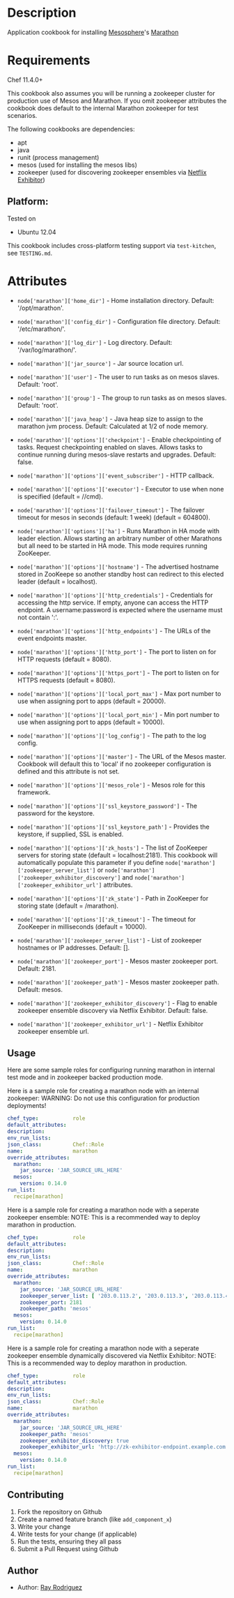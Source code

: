 Description
===========

Application cookbook for installing [Mesosphere][]'s [Marathon][]


Requirements
============

Chef 11.4.0+

This cookbook also assumes you will be running a zookeeper cluster for
production use of Mesos and Marathon.  If you omit zookeeper attributes the 
cookbook does default to the internal Marathon zookeeper for test scenarios.

The following cookbooks are dependencies:

* apt
* java
* runit (process management)
* mesos (used for installing the mesos libs)
* zookeeper (used for discovering zookeeper ensembles via [Netflix Exhibitor][])

## Platform:

Tested on 

* Ubuntu 12.04

This cookbook includes cross-platform testing support via `test-kitchen`, see `TESTING.md`.


Attributes
==========

* `node['marathon']['home_dir']` - Home installation directory. Default: '/opt/marathon'.
* `node['marathon']['config_dir']` - Configuration file directory. Default: '/etc/marathon/'.
* `node['marathon']['log_dir']` - Log directory. Default: '/var/log/marathon/'.
* `node['marathon']['jar_source']` - Jar source location url.
* `node['marathon']['user']` - The user to run tasks as on mesos slaves. Default: 'root'.
* `node['marathon']['group']` - The group to run tasks as on mesos slaves. Default: 'root'.
* `node['marathon']['java_heap']` - Java heap size to assign to the marathon jvm process. Default: 
Calculated at 1/2 of node memory.

* `node['marathon']['options']['checkpoint']` - Enable checkpointing of tasks. Request checkpointing 
enabled on slaves.  Allows tasks to continue running during mesos-slave restarts and upgrades. 
Default: false.
* `node['marathon']['options']['event_subscriber']` - HTTP callback.
* `node['marathon']['options']['executor']` - Executor to use when none is specified (default = //cmd).
* `node['marathon']['options']['failover_timeout']` - The failover timeout for mesos in seconds (default: 
1 week) (default = 604800).
* `node['marathon']['options']['ha']` - Runs Marathon in HA mode with leader election. Allows 
starting an arbitrary number of other Marathons but all need to be started in HA mode. This mode requires
running ZooKeeper.
* `node['marathon']['options']['hostname']` - The advertised hostname stored in ZooKeepe so another 
standby host can redirect to this elected leader (default = localhost).
* `node['marathon']['options']['http_credentials']` - Credentials for accessing the http service.  If 
empty, anyone can access the HTTP endpoint. A username:password is expected where the username must 
not contain ':'.
* `node['marathon']['options']['http_endpoints']` - The URLs of the event endpoints master.
* `node['marathon']['options']['http_port']` - The port to listen on for HTTP requests (default = 8080).
* `node['marathon']['options']['https_port']` - The port to listen on for HTTPS requests (default = 8080).
* `node['marathon']['options']['local_port_max']` - Max port number to use when assigning port to apps
(default = 20000).
* `node['marathon']['options']['local_port_min']` - Min port number to use when assigning port to apps
(default = 10000).
* `node['marathon']['options']['log_config']` - The path to the log config.
* `node['marathon']['options']['master']` - The URL of the Mesos master.  Cookbook will default this to 
'local' if no zookeeper configuration is defined and this attribute is not set.
* `node['marathon']['options']['mesos_role']` - Mesos role for this framework.
* `node['marathon']['options']['ssl_keystore_password']` - The password for the keystore.
* `node['marathon']['options']['ssl_keystore_path']` - Provides the keystore, if supplied, SSL is enabled.
* `node['marathon']['options']['zk_hosts']` - The list of ZooKeeper servers for storing state (default 
= localhost:2181).  This cookbook will automatically populate this parameter if you define 
`node['marathon']['zookeeper_server_list']` or `node['marathon']['zookeeper_exhibitor_discovery']` and
`node['marathon']['zookeeper_exhibitor_url']` attributes.
* `node['marathon']['options']['zk_state']` - Path in ZooKeeper for storing state (default = /marathon).
* `node['marathon']['options']['zk_timeout']` - The timeout for ZooKeeper in milliseconds (default = 10000).

* `node['marathon']['zookeeper_server_list']` - List of zookeeper hostnames or IP addresses. Default: [].
* `node['marathon']['zookeeper_port']` - Mesos master zookeeper port. Default: 2181.
* `node['marathon']['zookeeper_path']` - Mesos master zookeeper path. Default: mesos.

* `node['marathon']['zookeeper_exhibitor_discovery']` - Flag to enable zookeeper ensemble discovery via 
Netflix Exhibitor. Default: false.
* `node['marathon']['zookeeper_exhibitor_url']` - Netflix Exhibitor zookeeper ensemble url.

## Usage

Here are some sample roles for configuring running marathon in internal test mode and in zookeeper backed 
production mode.

Here is a sample role for creating a marathon node with an internal zookeeper:
WARNING: Do not use this configuration for production deployments!

```YAML
chef_type:           role
default_attributes:
description:
env_run_lists:
json_class:          Chef::Role
name:                marathon
override_attributes:
  marathon:
    jar_source: 'JAR_SOURCE_URL_HERE'
  mesos:
    version: 0.14.0
run_list:
  recipe[marathon]
```

Here is a sample role for creating a marathon node with a seperate zookeeper ensemble:
NOTE: This is a recommended way to deploy marathon in production.
```YAML
chef_type:           role
default_attributes:
description:
env_run_lists:
json_class:          Chef::Role
name:                marathon
override_attributes:
  marathon:
    jar_source: 'JAR_SOURCE_URL_HERE'
    zookeeper_server_list: [ '203.0.113.2', '203.0.113.3', '203.0.113.4' ]
    zookeeper_port: 2181
    zookeeper_path: 'mesos'
  mesos:
    version: 0.14.0
run_list:
  recipe[marathon]
```

Here is a sample role for creating a marathon node with a seperate zookeeper ensemble
dynamically discovered via Netflix Exhibitor:
NOTE: This is a recommended way to deploy marathon in production.
```YAML
chef_type:           role
default_attributes:
description:
env_run_lists:
json_class:          Chef::Role
name:                marathon
override_attributes:
  marathon:
    jar_source: 'JAR_SOURCE_URL_HERE'
    zookeeper_path: 'mesos'
    zookeeper_exhibitor_discovery: true
    zookeeper_exhibitor_url: 'http://zk-exhibitor-endpoint.example.com:8080'
  mesos:
    version: 0.14.0
run_list:
  recipe[marathon]
```

[Mesosphere]: http://mesosphere.io
[marathon]: http://nerds.airbnb.com/introducing-marathon
[Apache Mesos]: http://http://mesos.apache.org
[configuring marathon]: https://github.com/airbnb/marathon/blob/master/config/README.md
[Netflix Exhibitor]: https://github.com/Netflix/exhibitor

## Contributing

1. Fork the repository on Github
2. Create a named feature branch (like `add_component_x`)
3. Write your change
4. Write tests for your change (if applicable)
5. Run the tests, ensuring they all pass
6. Submit a Pull Request using Github

## Author

* Author: [Ray Rodriguez](https://github.com/rayrod2030)
